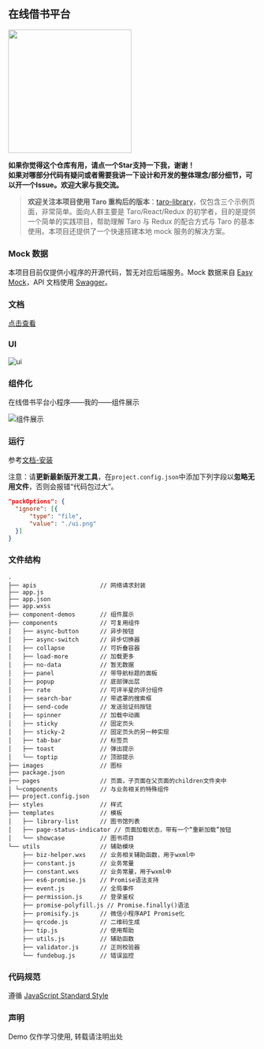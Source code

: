 ## 在线借书平台

<img src="https://imageslr.github.io/weapp-library/assets/img/weapp_code.f16279a1.png" width=250 />

**如果你觉得这个仓库有用，请点一个Star支持一下我，谢谢！**  
**如果对哪部分代码有疑问或者需要我讲一下设计和开发的整体理念/部分细节，可以开一个Issue。欢迎大家与我交流。**

> **欢迎关注本项目使用 Taro 重构后的版本**：[taro-library](https://github.com/imageslr/taro-library)，仅包含三个示例页面，非常简单。面向人群主要是 Taro/React/Redux 的初学者，目的是提供一个简单的实践项目，帮助理解 Taro 与 Redux 的配合方式与 Taro 的基本使用。本项目还提供了一个快速搭建本地 mock 服务的解决方案。

### Mock 数据
本项目目前仅提供小程序的开源代码，暂无对应后端服务。Mock 数据来自 [Easy Mock](https://www.easy-mock.com/mock/5aacc9a1d3f6bd35dfb4be65/)，API 文档使用 [Swagger](https://app.swaggerhub.com/apis/imageslr/weapp/1.0.1)。

### 文档
[点击查看](https://imageslr.github.io/weapp-library)

### UI
![ui](./ui.png)

### 组件化
在线借书平台小程序——我的——组件展示

![组件展示](./component.png)

### 运行
参考[文档-安装](https://imageslr.github.io/weapp-library/guide/install.html)

注意：请**更新最新版开发工具**，在`project.config.json`中添加下列字段以**忽略无用文件**，否则会报错“代码包过大”。

```JSON
"packOptions": {
  "ignore": [{
      "type": "file",
      "value": "./ui.png"
  }]
}
```

### 文件结构

```
.
├── apis                  // 网络请求封装
├── app.js
├── app.json
├── app.wxss
├── component-demos       // 组件展示
├── components            // 可复用组件
│   ├── async-button      // 异步按钮
│   ├── async-switch      // 异步切换器
│   ├── collapse          // 可折叠容器
│   ├── load-more         // 加载更多
│   ├── no-data           // 暂无数据
│   ├── panel             // 带导航标题的面板
│   ├── popup             // 底部弹出层
│   ├── rate              // 可评半星的评分组件
│   ├── search-bar        // 带遮罩的搜索框
│   ├── send-code         // 发送验证码按钮
│   ├── spinner           // 加载中动画
│   ├── sticky            // 固定页头
│   ├── sticky-2          // 固定页头的另一种实现
│   ├── tab-bar           // 标签页
│   ├── toast             // 弹出提示
│   └── toptip            // 顶部提示
├── images                // 图标
├── package.json
├── pages                 // 页面，子页面在父页面的children文件夹中
│ └─components            // 与业务相关的特殊组件
├── project.config.json
├── styles                // 样式
├── templates             // 模板
│   ├── library-list      // 图书馆列表
│   ├── page-status-indicator // 页面加载状态，带有一个“重新加载”按钮
│   └── showcase          // 图书项目
└── utils                 // 辅助模块
    ├── biz-helper.wxs    // 业务相关辅助函数，用于wxml中
    ├── constant.js       // 业务常量
    ├── constant.wxs      // 业务常量，用于wxml中
    ├── es6-promise.js    // Promise语法支持
    ├── event.js          // 全局事件
    ├── permission.js     // 登录鉴权
    ├── promise-polyfill.js // Promise.finally()语法
    ├── promisify.js      // 微信小程序API Promise化
    ├── qrcode.js         // 二维码生成
    ├── tip.js            // 使用帮助
    ├── utils.js          // 辅助函数
    ├── validator.js      // 正则校验器
    └── fundebug.js       // 错误监控
```

### 代码规范
遵循 [JavaScript Standard Style](https://standardjs.com/readme-zhcn.html)

### 声明
Demo 仅作学习使用, 转载请注明出处
